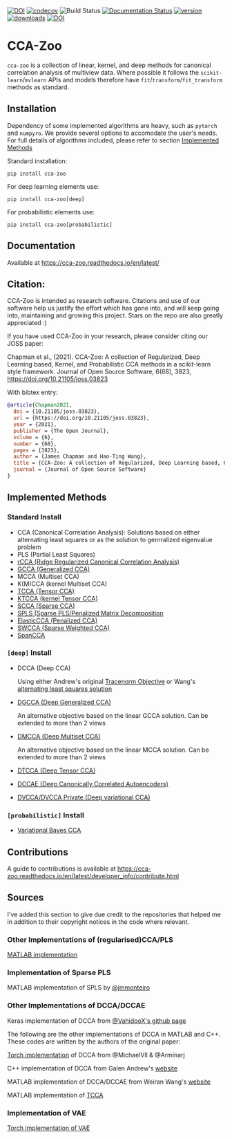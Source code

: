 [![DOI](https://zenodo.org/badge/DOI/10.5281/zenodo.5748062.svg)](https://doi.org/10.5281/zenodo.4382739)
[![codecov](https://codecov.io/gh/jameschapman19/cca_zoo/branch/master/graph/badge.svg?token=JHG9VUB0L8)](https://codecov.io/gh/jameschapman19/cca_zoo)
![Build Status](https://github.com/jameschapman19/cca_zoo/actions/workflows/python-package.yml/badge.svg)
[![Documentation Status](https://readthedocs.org/projects/cca-zoo/badge/?version=latest)](https://cca-zoo.readthedocs.io/en/latest/?badge=latest)
[![version](https://img.shields.io/pypi/v/cca-zoo)](https://pypi.org/project/cca-zoo/)
[![downloads](https://img.shields.io/pypi/dm/cca-zoo)](https://pypi.org/project/cca-zoo/)
[![DOI](https://joss.theoj.org/papers/10.21105/joss.03823/status.svg)](https://doi.org/10.21105/joss.03823)

# CCA-Zoo

`cca-zoo` is a collection of linear, kernel, and deep methods for canonical correlation analysis of multiview data. 
Where possible it follows the `scikit-learn`/`mvlearn` APIs and models therefore have `fit`/`transform`/`fit_transform` methods as standard.

## Installation

Dependency of some implemented algorithms are heavy, such as `pytorch` and `numpyro`. 
We provide several options to accomodate the user's needs.
For full details of algorithms included, please refer to section [Implemented Methods](#implemented-methods)

Standard installation: 

```
pip install cca-zoo
```
For deep learning elements use:
```
pip install cca-zoo[deep]
```

For probabilistic elements use:
```
pip install cca-zoo[probabilistic]
```
## Documentation
Available at https://cca-zoo.readthedocs.io/en/latest/
  
## Citation:
CCA-Zoo is intended as research software. Citations and use of our software help us justify the effort which has gone into, and will keep going into, maintaining and growing this project. Stars on the repo are also greatly appreciated :)

If you have used CCA-Zoo in your research, please consider citing our JOSS paper:

Chapman et al., (2021). CCA-Zoo: A collection of Regularized, Deep Learning based, Kernel, and Probabilistic CCA methods in a scikit-learn style framework. Journal of Open Source Software, 6(68), 3823, https://doi.org/10.21105/joss.03823

With bibtex entry:

```bibtex
@article{Chapman2021,
  doi = {10.21105/joss.03823},
  url = {https://doi.org/10.21105/joss.03823},
  year = {2021},
  publisher = {The Open Journal},
  volume = {6},
  number = {68},
  pages = {3823},
  author = {James Chapman and Hao-Ting Wang},
  title = {CCA-Zoo: A collection of Regularized, Deep Learning based, Kernel, and Probabilistic CCA methods in a scikit-learn style framework},
  journal = {Journal of Open Source Software}
}
```

## Implemented Methods

### Standard Install
- CCA (Canonical Correlation Analysis): Solutions based on either alternating least squares or as the solution to genrralized eigenvalue problem
- PLS (Partial Least Squares)
- [rCCA (Ridge Regularized Canonical Correlation Analysis)](https://www.sciencedirect.com/science/article/abs/pii/0304407676900105?via%3Dihub)
- [GCCA (Generalized CCA)](https://academic.oup.com/biomet/article-abstract/58/3/433/233349?redirectedFrom=fulltext)
- MCCA (Multiset CCA)
- K(M)CCA (kernel Multiset CCA)
- [TCCA (Tensor CCA)](https://arxiv.org/pdf/1502.02330.pdf)
- [KTCCA (kernel Tensor CCA)](https://arxiv.org/pdf/1502.02330.pdf)
- [SCCA (Sparse CCA)](https://onlinelibrary.wiley.com/doi/abs/10.1111/biom.13043)
- [SPLS (Sparse PLS/Penalized Matrix Decomposition](https://web.stanford.edu/~hastie/Papers/PMD_Witten.pdf)
- [ElasticCCA (Penalized CCA)](https://pubmed.ncbi.nlm.nih.gov/19689958/)
- [SWCCA (Sparse Weighted CCA)](https://arxiv.org/abs/1710.04792v1#:~:text=However%2C%20classical%20and%20sparse%20CCA%20models%20consider%20the,where%20weights%20are%20used%20for%20regularizing%20different%20samples)
- [SpanCCA](http://akyrillidis.github.io/pubs/Conferences/cca.pdf)

### `[deep]` Install
- DCCA (Deep CCA)

  Using either Andrew's original [Tracenorm Objective](https://ttic.uchicago.edu/~klivescu/papers/andrew_icml2013.pdf) or Wang's [alternating least squares solution](https://arxiv.org/pdf/1510.02054v1.pdf)
  
- [DGCCA (Deep Generalized CCA)](https://www.aclweb.org/anthology/W19-4301.pdf)

  An alternative objective based on the linear GCCA solution. Can be extended to more than 2 views
 
- [DMCCA (Deep Multiset CCA)](https://arxiv.org/abs/1904.01775)

  An alternative objective based on the linear MCCA solution. Can be extended to more than 2 views
  
- [DTCCA (Deep Tensor CCA)](https://arxiv.org/pdf/2005.11914.pdf)
- [DCCAE (Deep Canonically Correlated Autoencoders)](http://proceedings.mlr.press/v37/wangb15.pdf)
- [DVCCA/DVCCA Private (Deep variational CCA)](https://arxiv.org/pdf/1610.03454.pdf)

### `[probabilistic]` Install
- [Variational Bayes CCA](https://ieeexplore.ieee.org/document/4182407)

## Contributions
A guide to contributions is available at https://cca-zoo.readthedocs.io/en/latest/developer_info/contribute.html

## Sources

I've added this section to give due credit to the repositories that helped me in addition to their copyright notices in
the code where relevant.

### Other Implementations of (regularised)CCA/PLS

[MATLAB implementation](https://github.com/anaston/PLS_CCA_framework)

### Implementation of Sparse PLS

MATLAB implementation of SPLS by [@jmmonteiro](https://github.com/jmmonteiro/spls)

### Other Implementations of DCCA/DCCAE

Keras implementation of DCCA from [@VahidooX's github page](https://github.com/VahidooX)

The following are the other implementations of DCCA in MATLAB and C++. These codes are written by the authors of the original paper:

[Torch implementation](https://github.com/Michaelvll/DeepCCA) of DCCA from @MichaelVll & @Arminarj

C++ implementation of DCCA from Galen Andrew's [website](https://homes.cs.washington.edu/~galen/)

MATLAB implementation of DCCA/DCCAE from Weiran Wang's [website](http://ttic.uchicago.edu/~wwang5/dccae.html)

MATLAB implementation of [TCCA](https://github.com/rciszek/mdr_tcca)

### Implementation of VAE

[Torch implementation of VAE](https://github.com/pytorch/examples/tree/master/vae)
